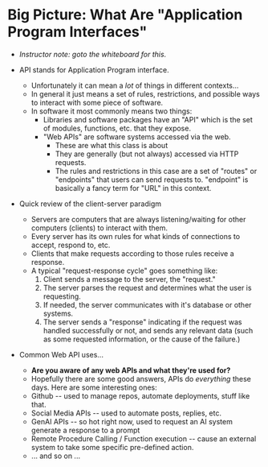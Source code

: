 # Big Picture: What Are "Application Program Interfaces"

* *Instructor note: goto the whiteboard for this.*

* API stands for Application Program interface.
    * Unfortunately it can mean a *lot* of things in different contexts...
    * In general it just means a set of rules, restrictions, and possible ways to interact with some piece of software.
    * In software it most commonly means two things:
        * Libraries and software packages have an "API" which is the set of modules, functions, etc. that they expose. 
        * "Web APIs" are software systems accessed via the web.
            * These are what this class is about
            * They are generally (but not always) accessed via HTTP requests.
            * The rules and restrictions in this case are a set of "routes" or "endpoints" that users can send requests to. "endpoint" is basically a fancy term for "URL" in this context.

* Quick review of the client-server paradigm
    * Servers are computers that are always listening/waiting for other computers (clients) to interact with them.
    * Every server has its own rules for what kinds of connections to accept, respond to, etc.
    * Clients that make requests according to those rules receive a response. 
    * A typical "request-response cycle" goes something like:
        1) Client sends a message to the server, the "request."
        2) The server parses the request and determines what the user is requesting.
        3) If needed, the server communicates with it's database or other systems.
        4) The server sends a "response" indicating if the request was handled successfully or not, and sends any relevant data (such as some requested information, or the cause of the failure.)

* Common Web API uses...
    * **Are you aware of any web APIs and what they're used for?**
    * Hopefully there are some good answers, APIs do *everything* these days. Here are some interesting ones:
    * Github -- used to manage repos, automate deployments, stuff like that.
    * Social Media APIs -- used to automate posts, replies, etc. 
    * GenAI APIs -- so hot right now, used to request an AI system generate a response to a prompt
    * Remote Procedure Calling / Function execution -- cause an external system to take some specific pre-defined action.
    * ... and so on ... 

